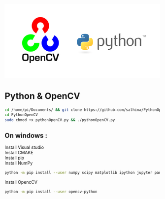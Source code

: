 ![Image description](https://github.com/salhina/PythonOpenCV/blob/master/pythonOpenCV.png)
# Python & OpenCV
```Bash
cd /home/pi/Documents/ && git clone https://github.com/salhina/PythonOpenCV
cd PythonOpenCV 
sudo chmod +x pythonOpenCV.py && ./pythonOpenCV.py 
```

## On windows : 
Install Visual studio </br>
Install CMAKE </br>
Install pip </br>
Install NumPy 
```Bash
python -m pip install --user numpy scipy matplotlib ipython jupyter pandas sympy nose
```
Install OpencCV
```Bash
python -m pip install --user opencv-python
```
